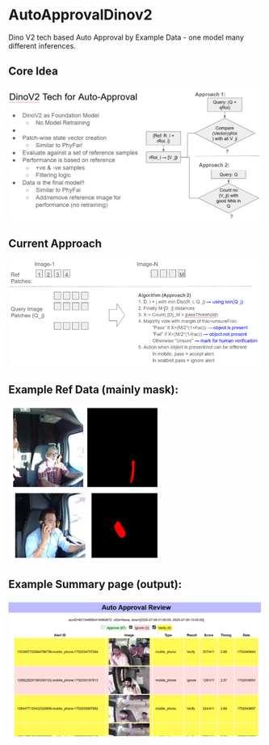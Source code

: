 # AutoApprovalDinov2
Dino V2 tech based Auto Approval by Example Data - one model many different inferences.

## Core Idea
<img src="assets/docs/AutoApprovalIdea.png" width="500px">

## Current Approach
<img src="assets/docs/AlgoApproach2.png" width="500px">

## Example Ref Data (mainly mask):
<img src="assets/docs/exampleRefData.png" width="300px">

## Example Summary page (output):
<img src="assets/docs/summaryPage.png" width="500px">
